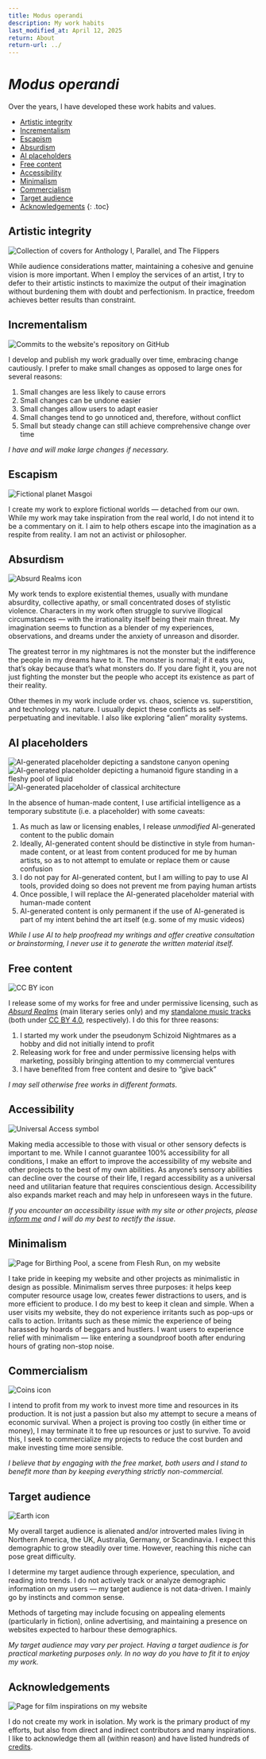 ```yaml
---
title: Modus operandi
description: My work habits
last_modified_at: April 12, 2025
return: About
return-url: ../
---
```


# *Modus operandi*

Over the years, I have developed these work habits and values.

- [Artistic integrity](#artistic-integrity)
- [Incrementalism](#incrementalism)
- [Escapism](#escapism)
- [Absurdism](#absurdism)
- [AI placeholders](#ai-placeholders)
- [Free content](#free-content)
- [Accessibility](#accessibility)
- [Minimalism](#minimalism)
- [Commercialism](#commercialism)
- [Target audience](#target-audience)
- [Acknowledgements](#acknowledgements)
{: .toc}

## Artistic integrity
<img class="right" src="/assets/images/about/artwork_collection.png" alt="Collection of covers for Anthology I, Parallel, and The Flippers">

While audience considerations matter, maintaining a cohesive and genuine vision is more important. When I employ the services of an artist, I try to defer to their artistic instincts to maximize the output of their imagination without burdening them with doubt and perfectionism. In practice, freedom achieves better results than constraint.

## Incrementalism
<img class="left" src="/assets/images/about/commits.png" alt="Commits to the website's repository on GitHub">

I develop and publish my work gradually over time, embracing change cautiously. I prefer to make small changes as opposed to large ones for several reasons:

1. Small changes are less likely to cause errors
1. Small changes can be undone easier
1. Small changes allow users to adapt easier
1. Small changes tend to go unnoticed and, therefore, without conflict
1. Small but steady change can still achieve comprehensive change over time

*I have and will make large changes if necessary.*

## Escapism
<img class="right" src="/assets/images/about/planet.png" alt="Fictional planet Masgoi">

I create my work to explore fictional worlds — detached from our own. While my work may take inspiration from the real world, I do not intend it to be a commentary on it. I aim to help others escape into the imagination as a respite from reality. I am not an activist or philosopher.

## Absurdism
<img class="left" src="/assets/images/ar_icon_2024_med.png" alt="Absurd Realms icon">

My work tends to explore existential themes, usually with mundane absurdity, collective apathy, or small concentrated doses of stylistic violence. Characters in my work often struggle to survive illogical circumstances — with the irrationality itself being their main threat. My imagination seems to function as a blender of my experiences, observations, and dreams under the anxiety of unreason and disorder.

The greatest terror in my nightmares is not the monster but the indifference the people in my dreams have to it. The monster is normal; if it eats you, that’s okay because that’s what monsters do. If you dare fight it, you are not just fighting the monster but the people who accept its existence as part of their reality.

Other themes in my work include order vs. chaos, science vs. superstition, and technology vs. nature. I usually depict these conflicts as self-perpetuating and inevitable. I also like exploring “alien” morality systems.

## AI placeholders
<div class="gallery" markdown=0>
<img src="/assets/images/ar/anthology-i/the-gorge/somewhere_beyond_placeholder_med.jpg" alt="AI-generated placeholder depicting a sandstone canyon opening">
<img src="/assets/images/ar/anthology-i/flesh-run/birthing_pool_placeholder_med.jpg" alt="AI-generated placeholder depicting a humanoid figure standing in a fleshy pool of liquid">
<img src="/assets/images/ar/anthology-i/exodus/the_kings_republic_placeholder_med.jpg" alt="AI-generated placeholder of classical architecture">
</div>

In the absence of human-made content, I use artificial intelligence as a temporary substitute (i.e. a placeholder) with some caveats:

1. As much as law or licensing enables, I release *unmodified* AI-generated content to the public domain
1. Ideally, AI-generated content should be distinctive in style from human-made content, or at least from content produced for me by human artists, so as to not attempt to emulate or replace them or cause confusion
1. I do not pay for AI-generated content, but I am willing to pay to use AI tools, provided doing so does not prevent me from paying human artists
1. Once possible, I will replace the AI-generated placeholder material with human-made content
1. AI-generated content is only permanent if the use of AI-generated is part of my intent behind the art itself (e.g. some of my music videos)

*While I use AI to help proofread my writings and offer creative consultation or brainstorming, I never use it to generate the written material itself.*

## Free content
<img class="right" src="/assets/images/about/cc_by.png" alt="CC BY icon">

I release some of my works for free and under permissive licensing, such as *[Absurd Realms](/absurd-realms/)* (main literary series only) and my [standalone music tracks](/music/) (both under <a href="https://creativecommons.org/licenses/by/4.0/" target="_blank">CC BY 4.0</a>, respectively). I do this for three reasons:

1. I started my work under the pseudonym Schizoid Nightmares as a hobby and did not initially intend to profit
1. Releasing work for free and under permissive licensing helps with marketing, possibly bringing attention to my commercial ventures
1. I have benefited from free content and desire to “give back”

*I may sell otherwise free works in different formats.*

## Accessibility
<img class="left" src="/assets/images/fa/universal-access_about.png" alt="Universal Access symbol">

Making media accessible to those with visual or other sensory defects is important to me. While I cannot guarantee 100% accessibility for all conditions, I make an effort to improve the accessibility of my website and other projects to the best of my own abilities. As anyone’s sensory abilities can decline over the course of their life, I regard accessibility as a universal need and utilitarian feature that requires conscientious design. Accessibility also expands market reach and may help in unforeseen ways in the future.

*If you encounter an accessibility issue with my site or other projects, please <a href="https://tally.so/r/mOaDRp" target="_blank">inform me</a> and I will do my best to rectify the issue.*

## Minimalism
<img class="right" src="/assets/images/about/birthing_pool.png" alt="Page for Birthing Pool, a scene from Flesh Run, on my website">

I take pride in keeping my website and other projects as minimalistic in design as possible. Minimalism serves three purposes: it helps keep computer resource usage low, creates fewer distractions to users, and is more efficient to produce. I do my best to keep it clean and simple. When a user visits my website, they do not experience irritants such as pop-ups or calls to action. Irritants such as these mimic the experience of being harassed by hoards of beggars and hustlers. I want users to experience relief with minimalism — like entering a soundproof booth after enduring hours of grating non-stop noise.

## Commercialism
<img class="left" src="/assets/images/fa/coins_about.png" alt="Coins icon">

I intend to profit from my work to invest more time and resources in its production. It is not just a passion but also my attempt to secure a means of economic survival. When a project is proving too costly (in either time or money), I may terminate it to free up resources or just to survive. To avoid this, I seek to commercialize my projects to reduce the cost burden and make investing time more sensible.

*I believe that by engaging with the free market, both users and I stand to benefit more than by keeping everything strictly non-commercial.*

## Target audience
<img class="right" src="/assets/images/fa/earth-americas_about.png" alt="Earth icon">

My overall target audience is alienated and/or introverted males living in Northern America, the UK, Australia, Germany, or Scandinavia. I expect this demographic to grow steadily over time. However, reaching this niche can pose great difficulty.

I determine my target audience through experience, speculation, and reading into trends. I do not actively track or analyze demographic information on my users — my target audience is not data-driven. I mainly go by instincts and common sense.

Methods of targeting may include focusing on appealing elements (particularly in fiction), online advertising, and maintaining a presence on websites expected to harbour these demographics.

*My target audience may vary per project. Having a target audience is for practical marketing purposes only. In no way do you have to fit it to enjoy my work.*

## Acknowledgements
<img class="left" src="/assets/images/about/inspirations.png" alt="Page for film inspirations on my website">

I do not create my work in isolation. My work is the primary product of my efforts, but also from direct and indirect contributors and many inspirations. I like to acknowledge them all (within reason) and have listed hundreds of [credits](/credits/).